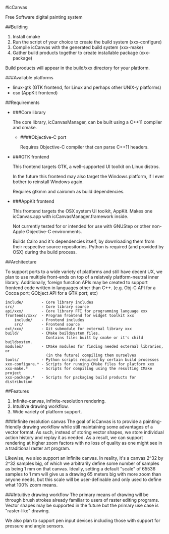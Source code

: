 #icCanvas

Free Software digital painting system

##Building

1. Install cmake
2. Run the script of your choice to create the build system (xxx-configure)
3. Compile icCanvas with the generated build system (xxx-make)
4. Gather build products together to create installable package (xxx-package)

Build products will appear in the build/xxx directory for your platform.

###Available platforms

* linux-gtk (GTK frontend, for Linux and perhaps other UNIX-y platforms)
* osx (AppKit frontend)

##Requirements

* ###Core library

    The core library, icCanvasManager, can be built using a C++11 compiler and
    cmake.

    * ####Objective-C port

        Requires Objective-C compiler that can parse C++11 headers.

* ###GTK frontend
    
    This frontend targets GTK, a well-supported UI toolkit on Linux distros.
    
    In the future this frontend may also target the Windows platform, if I ever
    bother to reinstall Windows again.
    
    Requires gtkmm and cairomm as build dependencies.

* ###AppKit frontend
    
    This frontend targets the OSX system UI toolkit, AppKit. Makes one
    icCanvas.app with icCanvasManager.framework inside.

    Not currently tested for or intended for use with GNUStep or other
    non-Apple Objective-C environments.
    
    Builds Cairo and it's dependencies itself, by downloading them from their
    respective source repositories. Python is required (and provided by OSX)
    during the build process.

##Architecture

To support ports to a wide variety of platforms and still have decent UX, we
plan to use multiple front-ends on top of a relatvely platform-neutral inner
library. Additionally, foreign function APIs may be created to support
frontend code written in languages other than C++. (e.g. Obj-C API for a Cocoa
port; GObject API for a GTK port; etc)

    include/        - Core library includes
    src/            - Core library source
    api/xxx/        - Core library FFI for programming language xxx
    frontends/xxx/  - Program frontend for widget toolkit xxx
        include/    - Frontend includes
        src/        - Frontend source
    ext/xxx/        - Git submodule for external library xxx
    build/          - CMake buildsystem files.
                      Contains files built by cmake or it's child buildsystem.
    modules/        - CMake modules for finding needed external libraries, or
                      (in the future) compiling them ourselves
    tools/          - Python scripts required by certain build processes
    xxx-configure.* - Scripts for running CMake files for platform xxx
    xxx-make.*      - Scripts for compiling using the resulting CMake project
    xxx-package.*   - Scripts for packaging build products for distribution

##Features

1. Infinite-canvas, infinite-resolution rendering.
2. Intuitive drawing workflow.
3. Wide variety of platform support.

###Infinite resolution canvas
The goal of icCanvas is to provide a painting-friendly drawing workflow while
still maintaining some advantages of a vector format. As such, instead of
storing vector shapes, we store individual action history and replay it as
needed. As a result, we can support rendering at higher zoom factors with no
loss of quality as one might see in a traditional raster art program.

Likewise, we also support an infinite canvas. In reality, it's a canvas 2^32
by 2^32 samples big, of which we arbitrarily define some number of samples as
being 1 mm on that canvas. Ideally, setting a default "scale" of 65536 samples
to 1 mm will give us a drawing 65 meters big with more zoom than anyone needs,
but this scale will be user-definable and only used to define what 100% zoom
means.

###Intuitive drawing workflow
The primary means of drawing will be through brush strokes already familiar to
users of raster editing programs. Vector shapes may be supported in the future
but the primary use case is "raster-like" drawing.

We also plan to support pen input devices including those with support for
pressure and angle sensors.
